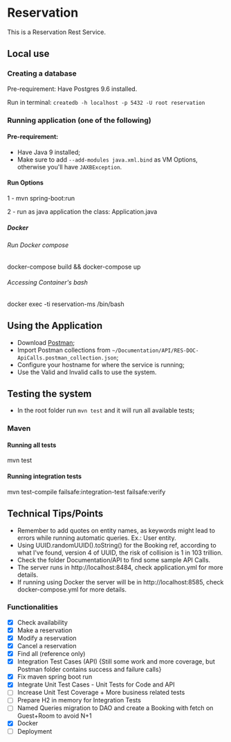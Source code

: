 # Reservation

This is a Reservation Rest Service.

## Local use

### Creating a database

Pre-requirement: Have Postgres 9.6 installed.

Run in terminal: `createdb -h localhost -p 5432 -U root reservation`

### Running application (one of the following)

#### Pre-requirement: 
- Have Java 9 installed;
- Make sure to add `--add-modules java.xml.bind` as VM Options, otherwise you'll have `JAXBException`.

#### Run Options
1 - mvn spring-boot:run
    
2 - run as java application the class: Application.java

##### Docker

###### Run Docker compose 
docker-compose build && docker-compose up

###### Accessing Container's bash
docker exec -ti reservation-ms /bin/bash

## Using the Application
- Download [Postman](https://www.getpostman.com/);
- Import Postman collections from `~/Documentation/API/RES-DOC-ApiCalls.postman_collection.json`;
- Configure your hostname for where the service is running;
- Use the Valid and Invalid calls to use the system.

## Testing the system
- In the root folder run `mvn test` and it will run all available tests;

### Maven 

#### Running all tests
mvn test

#### Running integration tests
mvn test-compile failsafe:integration-test failsafe:verify 

## Technical Tips/Points
- Remember to add quotes on entity names, as keywords might lead to errors while running automatic queries. Ex.: User entity.
- Using UUID.randomUUID().toString() for the Booking ref, according to what I've found, version 4 of UUID, the risk of collision is 1 in 103 trillion.
- Check the folder Documentation/API to find some sample API Calls.
- The server runs in http://localhost:8484, check application.yml for more details.
- If running using Docker the server will be in http://localhost:8585, check docker-compose.yml for more details.


### Functionalities

- [x] Check availability
- [x] Make a reservation
- [x] Modify a reservation
- [x] Cancel a reservation
- [x] Find all (reference only)
- [x] Integration Test Cases (API) {Still some work and more coverage, but Postman folder contains success and failure calls}
- [x] Fix maven spring boot run
- [x] Integrate Unit Test Cases - Unit Tests for Code and API
- [ ] Increase Unit Test Coverage + More business related tests
- [ ] Prepare H2 in memory for Integration Tests
- [ ] Named Queries migration to DAO and create a Booking with fetch on Guest+Room to avoid N+1
- [x] Docker
- [ ] Deployment